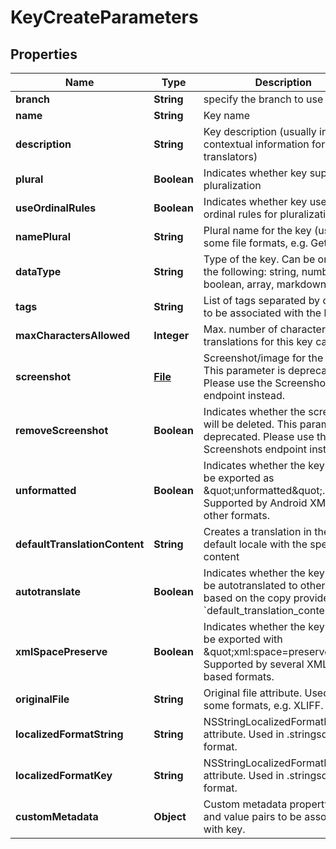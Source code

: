 

# KeyCreateParameters

## Properties

Name | Type | Description | Notes
------------ | ------------- | ------------- | -------------
**branch** | **String** | specify the branch to use |  [optional]
**name** | **String** | Key name | 
**description** | **String** | Key description (usually includes contextual information for translators) |  [optional]
**plural** | **Boolean** | Indicates whether key supports pluralization |  [optional]
**useOrdinalRules** | **Boolean** | Indicates whether key uses ordinal rules for pluralization |  [optional]
**namePlural** | **String** | Plural name for the key (used in some file formats, e.g. Gettext) |  [optional]
**dataType** | **String** | Type of the key. Can be one of the following: string, number, boolean, array, markdown. |  [optional]
**tags** | **String** | List of tags separated by comma to be associated with the key. |  [optional]
**maxCharactersAllowed** | **Integer** | Max. number of characters translations for this key can have. |  [optional]
**screenshot** | [**File**](File.md) | Screenshot/image for the key. This parameter is deprecated. Please use the Screenshots endpoint instead. |  [optional]
**removeScreenshot** | **Boolean** | Indicates whether the screenshot will be deleted. This parameter is deprecated. Please use the Screenshots endpoint instead. |  [optional]
**unformatted** | **Boolean** | Indicates whether the key should be exported as \&quot;unformatted\&quot;. Supported by Android XML and other formats. |  [optional]
**defaultTranslationContent** | **String** | Creates a translation in the default locale with the specified content |  [optional]
**autotranslate** | **Boolean** | Indicates whether the key should be autotranslated to other locales based on the copy provided in &#x60;default_translation_content&#x60;. |  [optional]
**xmlSpacePreserve** | **Boolean** | Indicates whether the key should be exported with \&quot;xml:space&#x3D;preserve\&quot;. Supported by several XML-based formats. |  [optional]
**originalFile** | **String** | Original file attribute. Used in some formats, e.g. XLIFF. |  [optional]
**localizedFormatString** | **String** | NSStringLocalizedFormatKey attribute. Used in .stringsdict format. |  [optional]
**localizedFormatKey** | **String** | NSStringLocalizedFormatKey attribute. Used in .stringsdict format. |  [optional]
**customMetadata** | **Object** | Custom metadata property name and value pairs to be associated with key. |  [optional]



